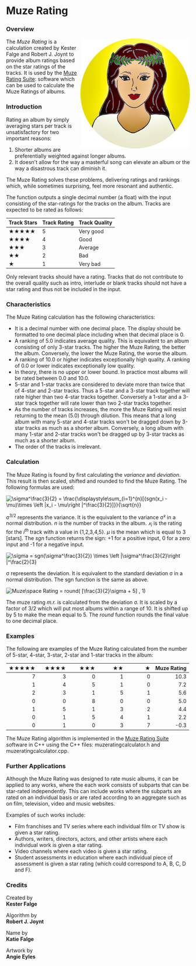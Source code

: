 # Muze Rating
### Overview
<img src="./Muze-Rating.png"  align="right"/>The *Muze Rating* is a calculation created by Kester Falge and Robert J. Joynt to provide album ratings based on the star ratings of the tracks. It is used by the <a href="https://github.com/Jalopy-Tech/Muze-Rating-Suite/blob/master/README.md">Muze Rating Suite</a>: software which can be used to calculate the Muze Ratings of albums.

### Introduction

Rating an album by simply averaging stars per track is unsatisfactory for two important reasons: 

1. Shorter albums are preferentially weighted against longer albums.
2. It doesn't allow for the way a masterful song can elevate an album or the way a disastrous track can diminish it. 

The Muze Rating solves these problems, delivering ratings and rankings which, while sometimes surprising, feel more resonant and authentic.

The function outputs a single decimal number (a float) with the input consisting of the star-ratings for the tracks on the album. Tracks are expected to be rated as follows:

| Track Stars | Track Rating | Track Quality |
| ----------- | ------------ | ------------- |
| ★★★★★       | 5            | Very good     |
| ★★★★        | 4            | Good          |
| ★★★         | 3            | Average       |
| ★★          | 2            | Bad           |
| ★           | 1            | Very bad      |

Only relevant tracks should have a rating. Tracks that do not contribute to the overall quality such as intro, interlude or blank tracks should not have a star rating and thus not be included in the input.

### Characteristics

The Muze Rating calculation has the following characteristics:

- It is a decimal number with one decimal place. The display should be formatted to one decimal place including when that decimal place is 0.
- A ranking of 5.0 indicates average quality. This is equivalent to an album consisting of only 3-star tracks.  The higher the Muze Rating, the better the album. Conversely, the lower the Muze Rating, the worse the album.
- A ranking of 10.0 or higher indicates exceptionally high quality. A ranking of 0.0 or lower indicates exceptionally low quality.
- In theory, there is no upper or lower bound. In practice most albums will be rated between 0.0 and 10.0.
- 5-star and 1-star tracks are considered to deviate more than twice that of 4-star and 2-star tracks. Thus a 5-star and a 3-star track together will rate higher than two 4-star tracks together. Conversely a 1-star and a 3-star track together will rate lower than two 2-star tracks together.
- As the number of tracks increases, the more the Muze Rating will resist returning to the mean (5.0) through dilution. This means that a long album with many 5-star and 4-star tracks won't be dragged down by 3-star tracks as much as a shorter album. Conversely, a long album with many 1-star and 2-star tracks won't be dragged up by 3-star tracks  as much as a shorter album.
- The order of the tracks is irrelevant.

### Calculation

The Muze Rating is found by first calculating the *variance* and *deviation*. This result is then scaled, shifted and rounded to find the Muze Rating. The following formulas are used:

<img src="https://latex.codecogs.com/gif.latex?\sigma^\frac{3}{2}&space;=&space;\frac{\displaystyle\sum_{i=1}^{n}[{sgn(x_i&space;-&space;\mu)\times&space;\left&space;|x_i&space;-&space;\mu\right&space;|^\frac{3}{2}]}}{\sqrt{n}}" title="\sigma^\frac{3}{2} = \frac{\displaystyle\sum_{i=1}^{n}[{sgn(x_i - \mu)\times \left |x_i - \mu\right |^\frac{3}{2}]}}{\sqrt{n}}" />

σ<sup>3/2</sup> represents the variance. It is the equivalent to the variance σ² in a normal distribution. *n* is the number of tracks in the album. *𝑥<sub>i</sub>* is the rating for the *i<sup>th</sup>* track with a value in {1,2,3,4,5}. *μ* is the mean which is equal to 3 [stars]. The *sgn* function returns the sign: +1 for a positive input, 0 for a zero input and -1 for a negative input.

<img src="https://latex.codecogs.com/gif.latex?\sigma&space;=&space;sgn(\sigma^\frac{3}{2})&space;\times&space;\left&space;|\sigma^\frac{3}{2}\right&space;|^\frac{2}{3}" title="\sigma = sgn(\sigma^\frac{3}{2}) \times \left |\sigma^\frac{3}{2}\right |^\frac{2}{3}" />

σ represents the deviation. It is equivalent to the standard deviation σ in a normal distribution. The sgn function is the same as above.

<img src="https://latex.codecogs.com/gif.latex?m.r.=&space;round(&space;[\frac{3}{2}\sigma&space;&plus;&space;5]&space;,&space;1)" title="Muze\space Rating = round( [\frac{3}{2}\sigma + 5] , 1)" />

The muze rating *m.r.* is calculated from the deviation σ. It is scaled by a factor of 3/2 which will put most albums within a range of 10. It is shifted up by 5 to make the mean equal to 5. The *round* function rounds the final value to one decimal place. 

### Examples

The following are examples of the Muze Rating calculated from the number of 5-star, 4-star, 3-star, 2-star and 1-star tracks in the album:

| ★★★★★ | &nbsp;&nbsp;&nbsp;★★★★ | &nbsp;&nbsp;&nbsp;&nbsp;&nbsp;&nbsp;★★★ | &nbsp;&nbsp;&nbsp;&nbsp;&nbsp;&nbsp;&nbsp;&nbsp;&nbsp;★★ | &nbsp;&nbsp;&nbsp;&nbsp;&nbsp;&nbsp;&nbsp;&nbsp;&nbsp;&nbsp;&nbsp;&nbsp;★ | Muze Rating |
| ----: | ---------------------: | --------------------------------------: | -------------------------------------------------------: | -----------------------------------------------------------: | ----------: |
|     7 |                      3 |                                       0 |                                                        1 |                                                            0 |        10.3 |
|     1 |                      4 |                                       5 |                                                        1 |                                                            0 |         7.2 |
|     2 |                      3 |                                       1 |                                                        5 |                                                            1 |         5.6 |
|     0 |                      0 |                                       8 |                                                        0 |                                                            0 |         5.0 |
|     1 |                      5 |                                       1 |                                                        3 |                                                            2 |         4.4 |
|     0 |                      1 |                                       5 |                                                        4 |                                                            1 |         2.2 |
|     0 |                      1 |                                       0 |                                                        3 |                                                            7 |        -0.3 |

The Muze Rating algorithm is implemented in the <a href="https://github.com/Jalopy-Tech/Muze-Rating-Suite/blob/master/README.md">Muze Rating Suite</a> software in C++ using the  C++ files: muzeratingcalculator.h and muzeratingcalculator.cpp.

### Further Applications

Although the Muze Rating was designed to rate music albums, it can be applied to any works, where the each work consists of subparts that can be star-rated independently. This can include works where the subparts are rated on an individual basis or are rated according to an aggregate such as on film, television, video and music websites.

Examples of such works include:

- Film franchises and TV series where each individual film or TV show is given a star rating.
- Authors, writers, directors, actors, and other artists where each individual work is given a star rating.
- Video channels where each video is given a star rating.
- Student assessments in education where each individual piece of assessment is given a star rating (which could correspond to A, B, C, D and F).

### Credits

Created by <br>**Kester Falge**

Algorithm by <br>**Robert J. Joynt**

Name by <br>**Katie Falge**

Artwork by <br>**Angie Eyles**
